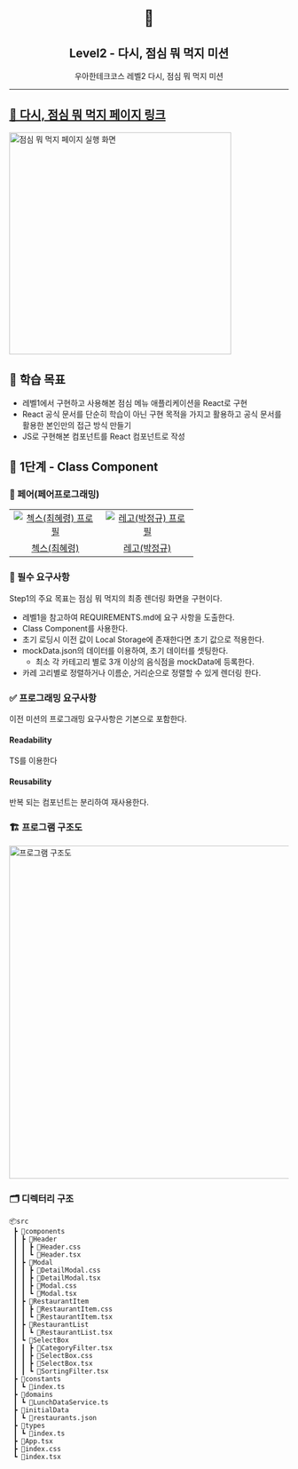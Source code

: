 <h1 align="middle">🤤</h1>
<h2 align="middle">Level2 - 다시, 점심 뭐 먹지 미션</h2>
<p align="middle">우아한테크코스 레벨2 다시, 점심 뭐 먹지 미션</p>

---

## [🤤 다시, 점심 뭐 먹지 페이지 링크]()

<img width="400px" alt="점심 뭐 먹지 페이지 실행 화면" src="https://user-images.githubusercontent.com/24777828/231659514-fd6fc35d-9286-4d65-83a1-a88a4b35d8d0.gif">

## 📍 학습 목표

- 레벨1에서 구현하고 사용해본 점심 메뉴 애플리케이션을 React로 구현
- React 공식 문서를 단순히 학습이 아닌 구현 목적을 가지고 활용하고 공식 문서를 활용한 본인만의 접근 방식 만들기
- JS로 구현해본 컴포넌트를 React 컴포넌트로 작성

## 🚀 1단계 - Class Component

### 🙏 페어(페어프로그래밍)

<table>
  <tr>
    <td align="center" width="150px">
      <a href="https://github.com/HyeryongChoi" target="_blank">
        <img src="https://avatars.githubusercontent.com/u/24777828?v=4" alt="첵스(최혜령) 프로필" />
      </a>
    </td>
    <td align="center" width="150px">
      <a href="https://github.com/regularPark" target="_blank">
        <img src="https://avatars.githubusercontent.com/u/90092440?v=4" alt="레고(박정규) 프로필" />
      </a>
    </td>
  </tr>
  <tr>
    <td align="center">
      <a href="https://github.com/HyeryongChoi" target="_blank">
        첵스(최혜령)
      </a>
    </td>
    <td align="center">
      <a href="https://github.com/regularPark" target="_blank">
        레고(박정규)
      </a>
    </td>
  </tr>
</table>

### 📝 필수 요구사항

Step1의 주요 목표는 점심 뭐 먹지의 최종 렌더링 화면을 구현이다.

- 레벨1을 참고하여 REQUIREMENTS.md에 요구 사항을 도출한다.
- Class Component를 사용한다.
- 초기 로딩시 이전 값이 Local Storage에 존재한다면 초기 값으로 적용한다.
- mockData.json의 데이터를 이용하여, 초기 데이터를 셋팅한다.
  - 최소 각 카테고리 별로 3개 이상의 음식점을 mockData에 등록한다.
- 카레 고리별로 정렬하거나 이름순, 거리순으로 정렬할 수 있게 렌더링 한다.

### ✅ 프로그래밍 요구사항

이전 미션의 프로그래밍 요구사항은 기본으로 포함한다.

#### **Readability**

TS를 이용한다

#### **Reusability**

반복 되는 컴포넌트는 분리하여 재사용한다.

### 🏗 프로그램 구조도

<img width="600px" alt="프로그램 구조도" src="https://user-images.githubusercontent.com/24777828/231660457-e849849f-cc44-4c1d-98d4-4097f031a46a.png">

### 🗂 디렉터리 구조

```
📦src
 ┣ 📂components
 ┃ ┣ 📂Header
 ┃ ┃ ┣ 📜Header.css
 ┃ ┃ ┗ 📜Header.tsx
 ┃ ┣ 📂Modal
 ┃ ┃ ┣ 📜DetailModal.css
 ┃ ┃ ┣ 📜DetailModal.tsx
 ┃ ┃ ┣ 📜Modal.css
 ┃ ┃ ┗ 📜Modal.tsx
 ┃ ┣ 📂RestaurantItem
 ┃ ┃ ┣ 📜RestaurantItem.css
 ┃ ┃ ┗ 📜RestaurantItem.tsx
 ┃ ┣ 📂RestaurantList
 ┃ ┃ ┗ 📜RestaurantList.tsx
 ┃ ┗ 📂SelectBox
 ┃ ┃ ┣ 📜CategoryFilter.tsx
 ┃ ┃ ┣ 📜SelectBox.css
 ┃ ┃ ┣ 📜SelectBox.tsx
 ┃ ┃ ┗ 📜SortingFilter.tsx
 ┣ 📂constants
 ┃ ┗ 📜index.ts
 ┣ 📂domains
 ┃ ┗ 📜LunchDataService.ts
 ┣ 📂initialData
 ┃ ┗ 📜restaurants.json
 ┣ 📂types
 ┃ ┗ 📜index.ts
 ┣ 📜App.tsx
 ┣ 📜index.css
 ┗ 📜index.tsx
```
